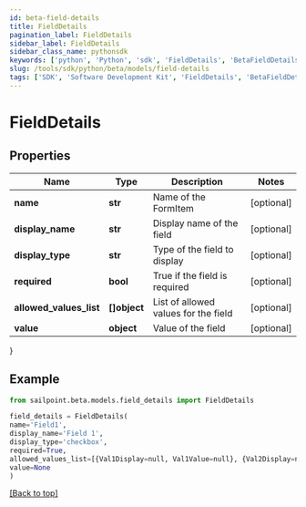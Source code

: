 ```yaml
---
id: beta-field-details
title: FieldDetails
pagination_label: FieldDetails
sidebar_label: FieldDetails
sidebar_class_name: pythonsdk
keywords: ['python', 'Python', 'sdk', 'FieldDetails', 'BetaFieldDetails']
slug: /tools/sdk/python/beta/models/field-details
tags: ['SDK', 'Software Development Kit', 'FieldDetails', 'BetaFieldDetails']
---
```


# FieldDetails

## Properties

| Name | Type | Description | Notes |
| --- | --- | --- | --- |
| **name** | **str** | Name of the FormItem | [optional] |
| **display_name** | **str** | Display name of the field | [optional] |
| **display_type** | **str** | Type of the field to display | [optional] |
| **required** | **bool** | True if the field is required | [optional] |
| **allowed_values_list** | **[]object** | List of allowed values for the field | [optional] |
| **value** | **object** | Value of the field | [optional] |

}

## Example

```python
from sailpoint.beta.models.field_details import FieldDetails

field_details = FieldDetails(
name='Field1',
display_name='Field 1',
display_type='checkbox',
required=True,
allowed_values_list=[{Val1Display=null, Val1Value=null}, {Val2Display=null, Val2Value=null}],
value=None
)

```

[[Back to top]](#)
